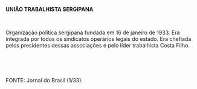 **UNIÃO TRABALHISTA SERGIPANA**

 

Organização política sergipana fundada em 16 de janeiro de 1933. Era
integrada por todos os sindicatos operários legais do estado. Era
chefiada pelos presidentes dessas associações e pelo líder trabalhista
Costa Filho.

 

 

FONTE: Jornal do Brasil (1/33).

 

